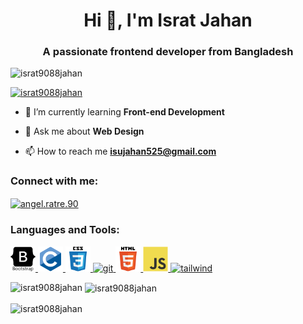 <h1 align="center">Hi 👋, I'm Israt Jahan</h1>
<h3 align="center">A passionate frontend developer from Bangladesh</h3>

<p align="left"> <img src="https://komarev.com/ghpvc/?username=israt9088jahan&label=Profile%20views&color=0e75b6&style=flat" alt="israt9088jahan" /> </p>

<p align="left"> <a href="https://github.com/ryo-ma/github-profile-trophy"><img src="https://github-profile-trophy.vercel.app/?username=israt9088jahan" alt="israt9088jahan" /></a> </p>

- 🌱 I’m currently learning **Front-end Development**

- 💬 Ask me about **Web Design**

- 📫 How to reach me **isujahan525@gmail.com**

<h3 align="left">Connect with me:</h3>
<p align="left">
<a href="https://fb.com/angel.ratre.90" target="blank"><img align="center" src="https://raw.githubusercontent.com/rahuldkjain/github-profile-readme-generator/master/src/images/icons/Social/facebook.svg" alt="angel.ratre.90" height="30" width="40" /></a>
</p>

<h3 align="left">Languages and Tools:</h3>
<p align="left"> <a href="https://getbootstrap.com" target="_blank" rel="noreferrer"> <img src="https://raw.githubusercontent.com/devicons/devicon/master/icons/bootstrap/bootstrap-plain-wordmark.svg" alt="bootstrap" width="40" height="40"/> </a> <a href="https://www.cprogramming.com/" target="_blank" rel="noreferrer"> <img src="https://raw.githubusercontent.com/devicons/devicon/master/icons/c/c-original.svg" alt="c" width="40" height="40"/> </a> <a href="https://www.w3schools.com/css/" target="_blank" rel="noreferrer"> <img src="https://raw.githubusercontent.com/devicons/devicon/master/icons/css3/css3-original-wordmark.svg" alt="css3" width="40" height="40"/> </a> <a href="https://git-scm.com/" target="_blank" rel="noreferrer"> <img src="https://www.vectorlogo.zone/logos/git-scm/git-scm-icon.svg" alt="git" width="40" height="40"/> </a> <a href="https://www.w3.org/html/" target="_blank" rel="noreferrer"> <img src="https://raw.githubusercontent.com/devicons/devicon/master/icons/html5/html5-original-wordmark.svg" alt="html5" width="40" height="40"/> </a> <a href="https://developer.mozilla.org/en-US/docs/Web/JavaScript" target="_blank" rel="noreferrer"> <img src="https://raw.githubusercontent.com/devicons/devicon/master/icons/javascript/javascript-original.svg" alt="javascript" width="40" height="40"/> </a> <a href="https://tailwindcss.com/" target="_blank" rel="noreferrer"> <img src="https://www.vectorlogo.zone/logos/tailwindcss/tailwindcss-icon.svg" alt="tailwind" width="40" height="40"/> </a> </p>

<p><img align="left" src="https://github-readme-stats.vercel.app/api/top-langs?username=israt9088jahan&show_icons=true&locale=en&layout=compact" alt="israt9088jahan" /></p>

<p>&nbsp;<img align="center" src="https://github-readme-stats.vercel.app/api?username=israt9088jahan&show_icons=true&locale=en" alt="israt9088jahan" /></p>

<p><img align="center" src="https://github-readme-streak-stats.herokuapp.com/?user=israt9088jahan&" alt="israt9088jahan" /></p>

